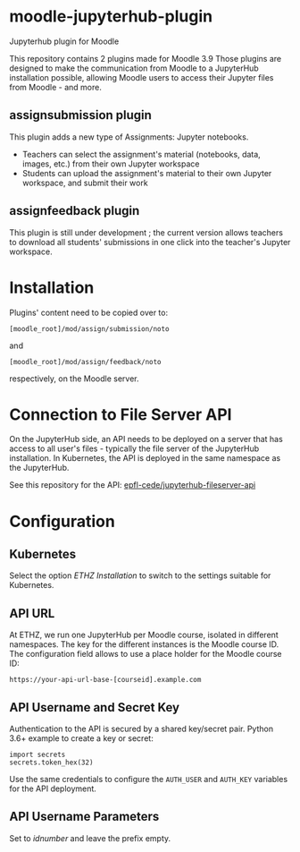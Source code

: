 # moodle-jupyterhub-plugin
Jupyterhub plugin for Moodle

This repository contains 2 plugins made for Moodle 3.9
Those plugins are designed to make the communication from Moodle to a JupyterHub installation possible, allowing Moodle users to access their Jupyter files from Moodle - and more.

## assignsubmission plugin

This plugin adds a new type of Assignments: Jupyter notebooks.
- Teachers can select the assignment's material (notebooks, data, images, etc.) from their own Jupyter workspace
- Students can upload the assignment's material to their own Jupyter workspace, and submit their work

## assignfeedback plugin

This plugin is still under development ; the current version allows teachers to download all students' submissions in one click into the teacher's Jupyter workspace.

# Installation

Plugins' content need to be copied over to:
```
[moodle_root]/mod/assign/submission/noto
```
and
```
[moodle_root]/mod/assign/feedback/noto
```
respectively, on the Moodle server.

# Connection to File Server API

On the JupyterHub side, an API needs to be deployed on a server that has access to all user's files - typically the file server of the JupyterHub installation.
In Kubernetes, the API is deployed in the same namespace as the JupyterHub.

See this repository for the API: [epfl-cede/jupyterhub-fileserver-api](https://github.com/epfl-cede/jupyterhub-fileserver-api)

# Configuration
## Kubernetes
Select the option _ETHZ Installation_ to switch to the settings suitable for Kubernetes.

## API URL
At ETHZ, we run one JupyterHub per Moodle course, isolated in different namespaces. The key for the
different instances is the Moodle course ID. The configuration field allows to use a place holder 
for the Moodle course ID:

```
https://your-api-url-base-[courseid].example.com
```

## API Username and Secret Key
Authentication to the API is secured by a shared key/secret pair. Python 3.6+ example to 
create a key or secret:
```
import secrets
secrets.token_hex(32)
```
Use the same credentials to configure the `AUTH_USER` and `AUTH_KEY` variables for the API
deployment.


## API Username Parameters
Set to _idnumber_ and leave the prefix empty.
